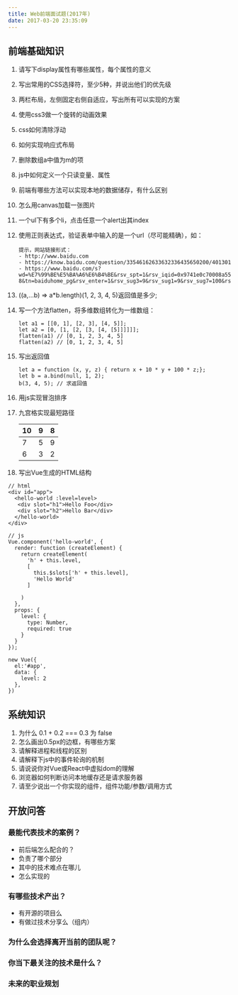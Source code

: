 ```yaml
---
title: Web前端面试题(2017年) 
date: 2017-03-20 23:35:09
---
```


## 前端基础知识

1. 请写下display属性有哪些属性，每个属性的意义
2. 写出常用的CSS选择符，至少5种，并说出他们的优先级
3. 两栏布局，左侧固定右侧自适应，写出所有可以实现的方案
4. 使用css3做一个旋转的动画效果
5. css如何清除浮动
6. 如何实现响应式布局
7. 删除数组a中值为m的项
8. js中如何定义一个只读变量、属性
9. 前端有哪些方法可以实现本地的数据储存，有什么区别
10. 怎么用canvas加载一张图片
11. 一个ul下有多个li，点击任意一个alert出其index
12. 使用正则表达式，验证表单中输入的是一个url（尽可能精确），如：
	
	```
	提示，网站链接形式：
	- http://www.baidu.com
	- https://know.baidu.com/question/33546162633632336435650200/401301
	- https://www.baidu.com/s?wd=%E7%99%BE%E5%BA%A6%E6%B4%BE&rsv_spt=1&rsv_iqid=0x9741e0c70008a553&issp=1&f=8&rsv_bp=0&rsv_idx=2&ie=utf-8&tn=baiduhome_pg&rsv_enter=1&rsv_sug3=9&rsv_sug1=9&rsv_sug7=100&rsv_sug2=0&inputT=1629&rsv_sug4=1630&rsv_sug=1
	```
13.  ((a,...b) => a*b.length)(1, 2, 3, 4, 5)返回值是多少;
14. 写一个方法flatten，将多维数组转化为一维数组：

	```
	let a1 = [[0, 1], [2, 3], [4, 5]];
	let a2 = [0, [1, [2, [3, [4, [5]]]]]];
	flatten(a1) // [0, 1, 2, 3, 4, 5]
	flatten(a2) // [0, 1, 2, 3, 4, 5]

	```

15. 写出返回值
	```
	let a = function (x, y, z) { return x + 10 * y + 100 * z;};
	let b = a.bind(null, 1, 2);
	b(3, 4, 5); // 求返回值
	```

16. 用js实现冒泡排序

17. 九宫格实现最短路径

	| 10 | 9 | 8 |
	|----|----|----|
	| 7 | 5 | 9 |
	| 6 | 3 | 2 |
	
18. 写出Vue生成的HTML结构

```
// html
<div id="app">
  <hello-world :level=level>
   <div slot="h1">Hello Foo</div>
   <div slot="h2">Hello Bar</div>
  </hello-world>
</div>

// js
Vue.component('hello-world', {
  render: function (createElement) {
    return createElement(
      'h' + this.level,
      [
        this.$slots['h' + this.level],
        'Hello World'
      ]

    )
  },
  props: {
    level: {
      type: Number,
      required: true
    }
  }
});

new Vue({
  el:'#app',
  data: {
    level: 2
  },
})
```

## 系统知识

1.  为什么 0.1 + 0.2 === 0.3 为 false 
1. 怎么画出0.5px的边框，有哪些方案
2. 请解释进程和线程的区别
3. 请解释下js中的事件轮询的机制
4. 请说说你对Vue或React中虚拟dom的理解
5. 浏览器如何判断访问本地缓存还是请求服务器
6. 请至少说出一个你实现的组件，组件功能/参数/调用方式


## 开放问答

### 最能代表技术的案例？

- 前后端怎么配合的？
- 负责了哪个部分
- 其中的技术难点在哪儿
- 怎么实现的

### 有哪些技术产出？
- 有开源的项目么
- 有做过技术分享么（组内）


### 为什么会选择离开当前的团队呢？

### 你当下最关注的技术是什么？

### 未来的职业规划



<div style="display:none">
## 自问自答，哈哈哈哈
11.

```
// 1
$('ul').click('li', function(){
    console.log($(this).index());
});

// 2
var li = document.getElementsByTagName('li');
var i = 0;
var len = li.length;
for(;i<len;i++){
  !function(i){
    li[i].onclick(function(){alert(i)});
  }(i);
}

```

14.
```
var flatten = function(args){
    return args.reduce((prev, current, index, arr) => {
    	return prev.concat(Array.isArray(current) ? flatten(current) : current);
    }, []);
};

```


15.
```
var bubbling = function(arr){
	var len = arr.length;
	var i;
	while(len--) {
		for(i = 0;i<len;i++) {
			if(arr[i] > arr[i+1]) {
				arr[i] ^= arr[i+1];
				arr[i+1] ^= arr[i];
				arr[i] ^= arr[i+1];
			}
		}
	}
	return arr;
};
```
</div>